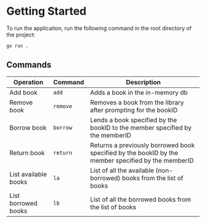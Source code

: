 # Getting Started

To run the applicaiton, run the following command in the root directory of the project:
```bash
go run .
```

## Commands

| Operation | Command | Description |
| - | - | - |
| Add book  |   `add`   | Adds a book in the in-memory db |
| Remove book | `remove` | Removes a book from the library after prompting for the bookID |
| Borrow book | `borrow` | Lends a book specified by the bookID to the member specified by the memberID |
| Return book | `return` | Returns a previously borrowed book specified by the bookID by the member specified by the memberID |
| List available books | `la` | List of all the available (non-borrowed) books from the list of books |
| List borrowed books | `lb` | List of all the borrowed books from the list of books |
